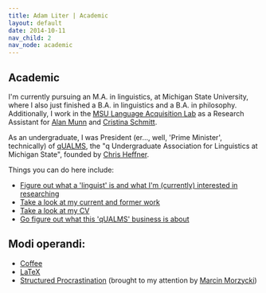 ```yaml
---
title: Adam Liter | Academic
layout: default
date: 2014-10-11
nav_child: 2
nav_node: academic
---
```


## Academic
					
I'm currently pursuing an M.A. in linguistics, at Michigan State University, where I also just finished a B.A. in linguistics and a B.A. in philosophy. Additionally, I work in the [MSU Language Acquisition Lab][lab] as a Research Assistant for [Alan Munn][Alan] and [Cristina Schmitt][Cristina].

As an undergraduate, I was President (er&#8230;, well, 'Prime Minister', technically) of [qUALMS][qUALMS], the "q Undergraduate Association for Linguistics at Michigan State", founded by [Chris Heffner][Chris].

Things you can do here include:

- [Figure out what a 'linguist' is and what I'm (currently) interested in researching][interests]
- [Take a look at my current and former work][work]
- [Take a look at my CV][CV]
- [Go figure out what this 'qUALMS' business is about][qUALMS]
	
## Modi operandi:

- [Coffee][coffee]
- [LaTeX][LaTeX]
- [Structured Procrastination][procrastinate] (brought to my attention by [Marcin Morzycki][Marcin])

[qUALMS]: http://www.msu.edu/~qualms
[Chris]: http://ling.umd.edu/~heffner
[interests]: http://adamliter.org/academic/interests
[work]: http://adamliter.org/academic/work
[CV]: http://adamliter.org/content/adamlitercv.pdf
[coffee]: https://en.wikipedia.org/wiki/Coffee
[LaTeX]: http://en.wikipedia.org/wiki/LaTeX
[procrastinate]: http://www.structuredprocrastination.com/
[Marcin]: https://www.msu.edu/~morzycki
[lab]: http://msuacquisition.wordpress.com/
[Alan]: https://www.msu.edu/~amunn/
[Cristina]: http://linglang.msu.edu/linguistics/faculty/schmitt
